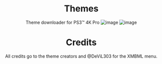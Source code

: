 <div align="center"> 
 
 # Themes
 Theme downloader for PS3™ 4K Pro
![image](https://user-images.githubusercontent.com/74815634/141283367-2b882821-923e-4fb5-bc19-d0af2c0a8c14.png)
![image](https://user-images.githubusercontent.com/74815634/141283440-e7295ef9-6512-4136-a9f9-4e802895e510.png)

 # Credits
 
 All credits go to the theme creators and @DeViL303 for the XMBML menu.
</div>
